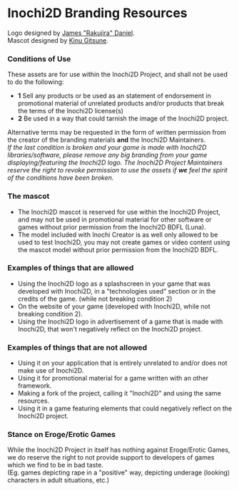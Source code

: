 # Inochi2D Branding Resources
Logo designed by [James "Rakujira" Daniel](https://twitter.com/rakujira).  
Mascot designed by [Kinu Gitsune](https://twitter.com/kinugitsune).

### Conditions of Use
These assets are for use within the Inochi2D Project, and shall not be used to do the following:
 * **1** Sell any products or be used as an statement of endorsement in promotional material of unrelated products and/or products that break the terms of the Inochi2D license(s)
 * **2** Be used in a way that could tarnish the image of the Inochi2D project.

Alternative terms may be requested in the form of written permission from the creator of the branding materials **and** the Inochi2D Maintainers.  
*If the last condition is broken and your game is made with Inochi2D libraries/software, please remove any big branding from your game displaying/featuring the Inochi2D logo.*
*The Inochi2D Project Maintainers reserve the right to revoke permission to use the assets if **we** feel the spirit of the conditions have been broken.*

### The mascot
 * The Inochi2D mascot is reserved for use within the Inochi2D Project, and may not be used in promotional material for other software or games without prior permission from the Inochi2D BDFL (Luna).  
 * The model included with Inochi Creator is as well only allowed to be used to test Inochi2D, you may not create games or video content using the mascot model without prior permission from the Inochi2D BDFL.

### Examples of things that are allowed
 * Using the Inochi2D logo as a splashscreen in your game that was developed with Inochi2D, in a "technologies used" section or in the credits of the game. (while not breaking condition 2)
 * On the website of your game (developed with Inochi2D, while not breaking condition 2).
 * Using the Inochi2D logo in advertisement of a game that is made with Inochi2D, that won't negatively reflect on the Inochi2D project.

### Examples of things that are not allowed
 * Using it on your application that is entirely unrelated to and/or does not make use of Inochi2D.
 * Using it for promotional material for a game written with an other framework.
 * Making a fork of the project, calling it "Inochi2D" and using the same resources.
 * Using it in a game featuring elements that could negatively reflect on the Inochi2D project.

### Stance on Eroge/Erotic Games
While the Inochi2D Project in itself has nothing against Eroge/Erotic Games, we do reserve the right to not provide support to developers of games which we find to be in bad taste.  
(Eg. games depicting rape in a "positive" way, depicting underage (looking) characters in adult situations, etc.)

